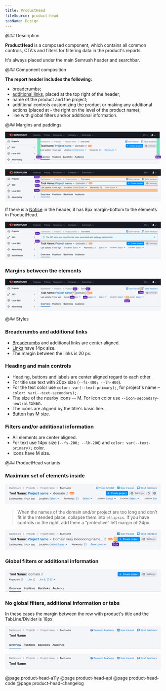 ```yaml
---
title: ProductHead
fileSource: product-head
tabName: Design
---
```


@## Description

**ProductHead** is a composed component, which contains all common controls, CTA's and filters for filtering data in the product's reports.

It's always placed under the main Semrush header and searchbar.

@## Component composition

**The report header includes the following:**

- [breadcrumbs](/components/breadcrumbs/);
- [additional links](/patterns/links-order), placed at the top right of the header;
- name of the product and the project;
- additional controls customizing the product or making any additional actions (placed at - the right on the level of the product name);
- line with global filters and/or additional information.

@## Margins and paddings

![product-head paddings](static/padding-left-right.png)

![product-head margins](static/margins.png)

If there is a [Notice](/components/notice/) in the header, it has 8px margin-bottom to the elements in ProductHead.

![product-head notice-margins](static/notice-margins.png)

### Margins between the elements

![product-head element sizes](static/elements-margins.png)

@## Styles

### Breadcrumbs and additional links

- [Breadcrumbs](/components/breadcrumbs/) and additional links are center aligned.
- [Links](/components/link/) have 14px size.
- The margin between the links is 20 px.

### Heading and main controls

- Heading, buttons and labels are center aligned regard to each other.
- For title use text with 20px size (`--fs-400; --lh-400`).
- For the text color use `color: var(--text-primary);`, for project's name – `color: var(--text-secondary);`.
- The size of the nearby icons — M. For icon color use `--icon-secondary-neutral` token.
- The icons are aligned by the title's basic line.
- [Button](/components/button/) has M size.

### Filters and/or additional information

- All elements are center aligned.
- For text use 14px size (`--fs-200; --lh-200`) and `color: var(--text-primary);` color.
- Icons have M size.

@## ProductHead variants

### Maximum set of elements inside

![max element product-head](static/max-info.png)

> When the names of the domain and/or project are too long and don't fit in the intended place, collapse them into `ellipsis`. If you have controls on the right, add them a “protective” left margin of 24px.

![title in ellipsis and controls margin](static/ellipsis-and-margin.png)

### Global filters or additional information

![short product-head](static/short-info.png)

### No global filters, additional information or tabs

In these cases the margin between the row with product's title and the TabLine/Divider is 16px.

![product-head without filters](static/without-filters.png)

![product-head without filters](static/min-info.png)

@page product-head-a11y
@page product-head-api
@page product-head-code
@page product-head-changelog

